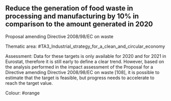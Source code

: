 ## Reduce the generation of food waste in processing and manufacturing by 10% in comparison to the amount generated in 2020
Proposal amending Directive 2008/98/EC on waste

Thematic area: #TA3_Industrial_strategy_for_a_clean_and_circular_economy

Assessment: Data for these targets is only available for 2020 and for 2021 in Eurostat, therefore it is still early to define a clear trend. However, based on the analysis performed in the impact assessment of the Proposal for a Directive amending Directive 2008/98/EC on waste [108], it is possible to estimate that the target is feasible, but progress needs to accelerate to reach the target value.

Colour: #orange
